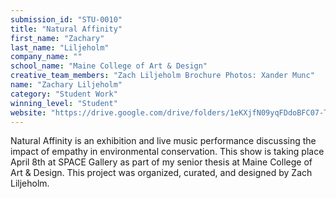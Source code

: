 ```yaml
---
submission_id: "STU-0010"
title: "Natural Affinity"
first_name: "Zachary"
last_name: "Liljeholm"
company_name: ""
school_name: "Maine College of Art & Design"
creative_team_members: "Zach Liljeholm Brochure Photos: Xander Munc"
name: "Zachary Liljeholm"
category: "Student Work"
winning_level: "Student"
website: "https://drive.google.com/drive/folders/1eKXjfN09yqFDdoBFC07-T4EoJwJeI_tF?usp=sharing"
---
```


Natural Affinity is an exhibition and live music performance discussing the impact of empathy in environmental conservation. This show is taking place April 8th at SPACE Gallery as part of my senior thesis at Maine College of Art & Design. This project was organized, curated, and designed by Zach Liljeholm.
